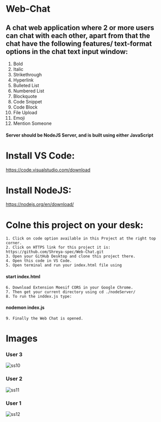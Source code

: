 # Web-Chat
## A chat web application where 2 or more users can chat with each other, apart from that the chat have the following features/ text-format options in the chat text input window:
1. Bold
2. Italic
3. Strikethrough
4. Hyperlink
5. Bulleted List
6. Numbered List
7. Blockquote
8. Code Snippet
9. Code Block
10. File Upload
11. Emoji
12. Mention Someone

#### Server should be NodeJS Server, and is built using either JavaScript 
# Install VS Code:
https://code.visualstudio.com/download

# Install NodeJS:
https://nodejs.org/en/download/

# Colne this project on your desk:
    1. Click on code option available in this Project at the right top corner.
    2. Click on HTTPS link for this project it is: https://github.com/Shreya-spec/Web-Chat.git
    3. Open your GitHub Desktop and clone this project there.
    4. Open this code in VS Code.
    5. Open terminal and run your index.html file using 
   #### start index.html
    6. Download Extension Moesif CORS in your Google Chrome.
    7. Then get your current directory using cd ./nodeServer/
    8. To run the inddex.js type: 
   #### nodemon index.js
    9. Finally the Web Chat is opened.
 # Images
   ### User 3
   ![ss10](https://user-images.githubusercontent.com/63296631/190190044-a1b7037b-c62c-49bd-bbef-2c72e38b07f4.png)
   ### User 2
   ![ss11](https://user-images.githubusercontent.com/63296631/190190171-ae1f6536-b667-4011-ac24-7f35aafcfd0a.png)
   ### User 1
   ![ss12](https://user-images.githubusercontent.com/63296631/190190498-efb5c6ad-7929-4316-9bab-42002fde6224.png)

